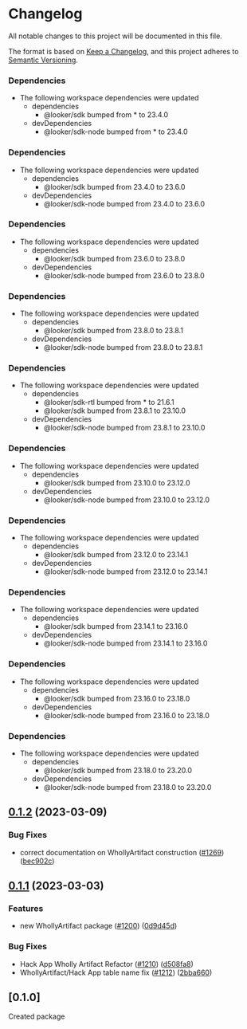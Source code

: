 # Changelog

All notable changes to this project will be documented in this file.

The format is based on [Keep a Changelog](https://keepachangelog.com/en/1.0.0/),
and this project adheres to [Semantic Versioning](https://semver.org/spec/v2.0.0.html).

### Dependencies

* The following workspace dependencies were updated
  * dependencies
    * @looker/sdk bumped from * to 23.4.0
  * devDependencies
    * @looker/sdk-node bumped from * to 23.4.0

### Dependencies

* The following workspace dependencies were updated
  * dependencies
    * @looker/sdk bumped from 23.4.0 to 23.6.0
  * devDependencies
    * @looker/sdk-node bumped from 23.4.0 to 23.6.0

### Dependencies

* The following workspace dependencies were updated
  * dependencies
    * @looker/sdk bumped from 23.6.0 to 23.8.0
  * devDependencies
    * @looker/sdk-node bumped from 23.6.0 to 23.8.0

### Dependencies

* The following workspace dependencies were updated
  * dependencies
    * @looker/sdk bumped from 23.8.0 to 23.8.1
  * devDependencies
    * @looker/sdk-node bumped from 23.8.0 to 23.8.1

### Dependencies

* The following workspace dependencies were updated
  * dependencies
    * @looker/sdk-rtl bumped from * to 21.6.1
    * @looker/sdk bumped from 23.8.1 to 23.10.0
  * devDependencies
    * @looker/sdk-node bumped from 23.8.1 to 23.10.0

### Dependencies

* The following workspace dependencies were updated
  * dependencies
    * @looker/sdk bumped from 23.10.0 to 23.12.0
  * devDependencies
    * @looker/sdk-node bumped from 23.10.0 to 23.12.0

### Dependencies

* The following workspace dependencies were updated
  * dependencies
    * @looker/sdk bumped from 23.12.0 to 23.14.1
  * devDependencies
    * @looker/sdk-node bumped from 23.12.0 to 23.14.1

### Dependencies

* The following workspace dependencies were updated
  * dependencies
    * @looker/sdk bumped from 23.14.1 to 23.16.0
  * devDependencies
    * @looker/sdk-node bumped from 23.14.1 to 23.16.0

### Dependencies

* The following workspace dependencies were updated
  * dependencies
    * @looker/sdk bumped from 23.16.0 to 23.18.0
  * devDependencies
    * @looker/sdk-node bumped from 23.16.0 to 23.18.0

### Dependencies

* The following workspace dependencies were updated
  * dependencies
    * @looker/sdk bumped from 23.18.0 to 23.20.0
  * devDependencies
    * @looker/sdk-node bumped from 23.18.0 to 23.20.0

## [0.1.2](https://github.com/looker-open-source/sdk-codegen/compare/wholly-artifact-v0.1.1...wholly-artifact-v0.1.2) (2023-03-09)


### Bug Fixes

* correct documentation on WhollyArtifact construction ([#1269](https://github.com/looker-open-source/sdk-codegen/issues/1269)) ([bec902c](https://github.com/looker-open-source/sdk-codegen/commit/bec902c511c77e02d49239e94f68fd91d2c38106))

## [0.1.1](https://github.com/looker-open-source/sdk-codegen/compare/wholly-artifact-v0.1.0...wholly-artifact-v0.1.1) (2023-03-03)


### Features

* new WhollyArtifact package ([#1200](https://github.com/looker-open-source/sdk-codegen/issues/1200)) ([0d9d45d](https://github.com/looker-open-source/sdk-codegen/commit/0d9d45de07b461554739d847b7b312909228adf5))


### Bug Fixes

* Hack App Wholly Artifact Refactor ([#1210](https://github.com/looker-open-source/sdk-codegen/issues/1210)) ([d508fa8](https://github.com/looker-open-source/sdk-codegen/commit/d508fa878ca23f6ed298359d3ec1b25a3f333fac))
* WhollyArtifact/Hack App table name fix ([#1212](https://github.com/looker-open-source/sdk-codegen/issues/1212)) ([2bba660](https://github.com/looker-open-source/sdk-codegen/commit/2bba660a6d9fa135eade144900bac5e5e5e180d7))

## [0.1.0]

Created package
